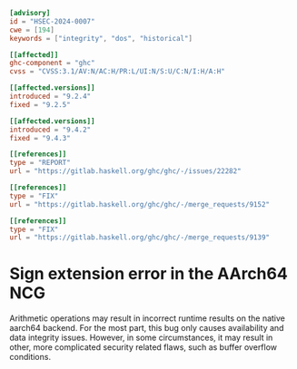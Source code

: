 ```toml
[advisory]
id = "HSEC-2024-0007"
cwe = [194]
keywords = ["integrity", "dos", "historical"]

[[affected]]
ghc-component = "ghc"
cvss = "CVSS:3.1/AV:N/AC:H/PR:L/UI:N/S:U/C:N/I:H/A:H"

[[affected.versions]]
introduced = "9.2.4"
fixed = "9.2.5"

[[affected.versions]]
introduced = "9.4.2"
fixed = "9.4.3"

[[references]]
type = "REPORT"
url = "https://gitlab.haskell.org/ghc/ghc/-/issues/22282"

[[references]]
type = "FIX"
url = "https://gitlab.haskell.org/ghc/ghc/-/merge_requests/9152"

[[references]]
type = "FIX"
url = "https://gitlab.haskell.org/ghc/ghc/-/merge_requests/9139"
```

# Sign extension error in the AArch64 NCG

Arithmetic operations may result in incorrect runtime results on the native aarch64 backend.
For the most part, this bug only causes availability and data integrity issues.
However, in some circumstances, it may result in other, more complicated security related flaws, such as buffer overflow conditions.
